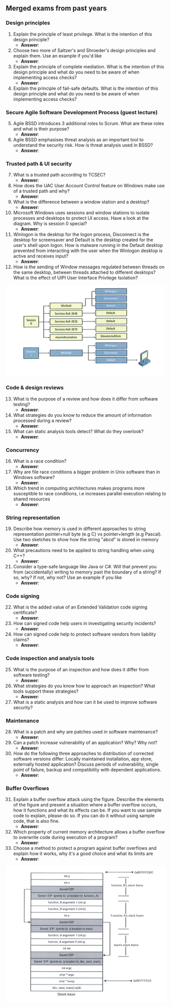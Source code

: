 Merged exams from past years
-----------------------------

### Design principles
1. Explain the principle of least privilege. What is the intention of this design principle?
	* **Answer**:
2. Choose two more of Saltzer's and Shroeder's design principles and explain them. Use an example if you'd like
	* **Answer**:
3. Explain the principle of complete mediation. What is the intention of this design principle and what do you need to be aware of when implementing access checks?
	* **Answer**:
4. Explain the principle of fail-safe defaults. What is the intention of this design principle and what do you need to be aware of when implementing access checks?

### Secure Agile Software Development Process (guest lecture)
5. Agile BSSD introduces 3 additional roles to Scrum. What are these roles and what is their purpose?
	* **Answer**:
6. Agile BSSD emphasises threat analysis as an important tool to understand the security risk. How is threat analysis used in BSSD?
	* **Answer**:

### Trusted path & UI security
7. What is a trusted path according to TCSEC?
	* **Answer**:
8. How does the UAC User Account Control feature on Windows make use of a trusted path and why?
	* **Answer**:
9. What is the difference between a window station and a desktop?
	* **Answer**:
10. Microsoft Windows uses sessions and window stations to isolate processes and desktops to protect UI access. Have a look at the diagram. Why is session 0 special?
	* **Answer**:
11. Winlogon is the desktop for the logon process, Disconnect is the desktop for screensaver and Default is the desktop created for the user's shell upon logon. How is malware running in the Default desktop prevented from interacting with the user when the Winlogon desktop is active and receives input?
	* **Answer**:
12. How is the sending of Window messages regulated between threads on the same desktop, between threads attached to different desktops? What is the effect of UIPI User Interface Privilege Isolation?

![Windows services](services.png)

### Code & design reviews
13. What is the purpose of a review and how does it differ from software testing?
	* **Answer**:
14. What strategies do you know to reduce the amount of information processed during a review?
	* **Answer**:
15. What can static analysis tools detect? What do they overlook?
	* **Answer**:

### Concurrency
16. What is a race condition?
	* **Answer**:
17. Why are file race conditions a bigger problem in Unix software than in Windows software?
	* **Answer**:
18. Which trend in computing architectures makes programs more susceptible to race conditions, i.e increases parallel execution relating to shared resources
	* **Answer**:

### String representation
19. Describe how memory is used in different approaches to string representation pointer+null byte (e.g C) vs pointer+length (e.g Pascal). Use two sketches to show how the string "abcd" is stored in memory
	* **Answer**:
20. What precautions need to be applied to string handling when using C++?
	* **Answer**:
21. Consider a type-safe language like Java or C#. Will that prevent you from (accidentally) writing to memory past the boundary of a string? If so, why? If not, why not? Use an example if you like
	* **Answer**:

### Code signing
22. What is the added value of an Extended Validation code signing certificate?
	* **Answer**:
23. How can signed code help users in investigating security incidents?
	* **Answer**:
24. How can signed code help to protect software vendors from liability claims?
	* **Answer**:

### Code inspection and analysis tools
25.	What is the purpose of an inspection and how does it differ from software testing?
	* **Answer**:
26. What strategies do you know how to approach an inspection? What tools support these strategies?
	* **Answer**:
27. What is a static analysis and how can it be used to improve software security?
	

### Maintenance
28. What is a patch and why are patches used in software maintenance?
	* **Answer**:
29. Can a patch increase vulnerability of an application? Why? Why not?
	* **Answer**:
30. How do the following three approaches to distribution of corrected software versions differ: Locally maintained installation, app store, externally hosted application? Discuss periods of vulnerability, single point of failure, backup and compatibility with dependent applications.
	* **Answer**:

### Buffer Overflows
31. Explain a buffer overflow attack using the figure. Describe the elements of the figure and present a situation where a buffer overflow occurs, how it functions and what its effects can be. If you want to use sample code to explain, please do so. If you can do it without using sample code, that is also fine.
	* **Answer**:
32. Which property of current memory architecture allows a buffer overflow to overwrite code during execution of a program?
	* **Answer**:
33. Choose a method to protect a program against buffer overflows and explain how it works, why it's a good choice and what its limits are
	* **Answer**:

![Buffer overflows](memory.png)
